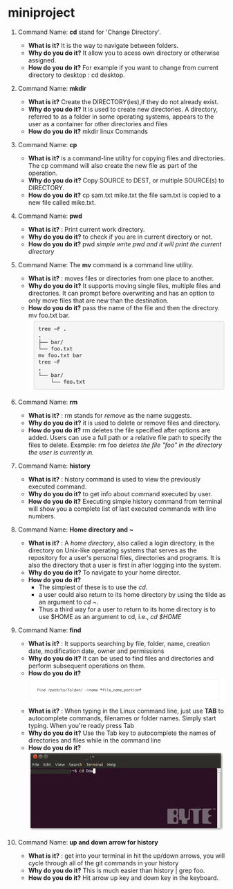 # miniproject
1. Command Name: **cd** stand for  'Change Directory'. 
   * **What is it?** It is the way to navigate between folders. 
   * **Why do you do it?** It allow you to acess own directory or otherwise assigned. 
   * **How do you do it?** For example if you want to change from current directory to desktop : cd desktop. 

1. Command Name: **mkdir**
   * **What is it?** Create the DIRECTORY(ies),if they do not already exist. 
   * **Why do you do it?** It is used to create new directories. A directory, referred to as a folder in some operating systems, appears to the user as a container for other directories and files
   * **How do you do it?** mkdir linux Commands

1. Command Name: **cp** 
    * **What is it?** is a command-line utility for copying files and directories. The cp command will also create the new file as part of the operation. 
    * **Why do you do it?** Copy SOURCE to DEST, or multiple SOURCE(s) to DIRECTORY.
    * **How do you do it?** cp sam.txt mike.txt
   the file sam.txt is copied to a new file called mike.txt.

1. Command Name: **pwd** 
   * **What is it?** : Print current work directory.
   * **Why do you do it?** to check if you are in current directory or not.
   * **How do you do it?** pwd *simple write pwd and it will print the current directory*

1. Command Name: The **mv** command is a command line utility. 
   * **What is it?** : moves files or directories from one place to another. 
   * **Why do you do it?** It supports moving single files, multiple files and directories. It can prompt before overwriting and has an option to only move files that are new than the destination.
   * **How do you do it?** pass the name of the file and then the directory. mv foo.txt bar.
   ![GitHub Logo](/images/mv.png)
1. Command Name: **rm** 
   * **What is it?** : rm stands for *remove* as the name suggests.
   * **Why do you do it?** it is used to delete or remove files and directory.
   * **How do you do it?** rm deletes the file specified after options are added. Users can use a full path or a relative file path to specify the files to delete. Example: rm foo *deletes the file "foo" in the directory the user is currently in.*
1. Command Name: **history** 
   * **What is it?** : history command is used to view the previously executed command.
   * **Why do you do it?** to get info about command executed by user.
   * **How do you do it?** Executing simple history command from terminal will show you a complete list of last executed commands with line numbers.
1. Command Name: **Home directory and ~** 
   * **What is it?** : A *home directory*, also called a login directory, is the directory on Unix-like operating systems that serves as the repository for a user's personal files, directories and programs. It is also the directory that a user is first in after logging into the system.
   * **Why do you do it?** To navigate to your home director.
   * **How do you do it?** 
       * The simplest of these is to use the *cd*.
       * a user could also return to its home directory by using the tilde as an argument to 
       *cd ~*.
       * Thus a third way for a user to return to its home directory is to use $HOME as an argument to cd, i.e., *cd $HOME*
1. Command Name: **find** 
   * **What is it?** : It supports searching by file, folder, name, creation date, modification date, owner and permissions
   * **Why do you do it?** It can be used to find files and directories and perform subsequent operations on them.
   * **How do you do it?**
  ![GitHub Logo](/images/find.png)
   * **What is it?** : When typing in the Linux command line, just use **TAB** to autocomplete commands, filenames or folder names. Simply start typing. When you're ready press Tab
   * **Why do you do it?** Use the Tab key to autocomplete the names of directories and files while in the command line
   * **How do you do it?** 
   ![GitHub Logo](/images/tab.png)
1. Command Name: **up and down arrow for history** 
   * **What is it?** : get into your terminal in hit the up/down arrows, you will cycle through all of the git commands in your history
   * **Why do you do it?** This is much easier than history | grep foo.
   * **How do you do it?** Hit arrow up key  and down key in the keyboard.









 


